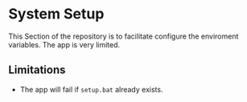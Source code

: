 # System Setup
This Section of the repository is to facilitate configure the enviroment variables. The app is very limited.

## Limitations
- The app will fail if `setup.bat` already exists.
